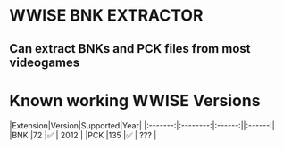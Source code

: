 # WWISE BNK EXTRACTOR
## Can extract BNKs and PCK files from most videogames 

# Known working WWISE Versions
|Extension|Version|Supported|Year|
|:-------:|:--------:|:------:||:------:|
|BNK      |72       |✅     | 2012 |
|PCK      |135       |✅     | ??? |

